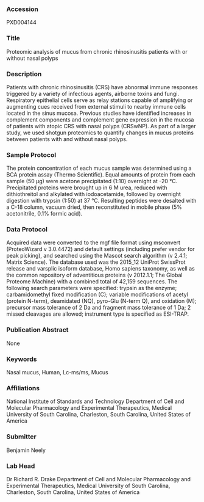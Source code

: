 ### Accession
PXD004144

### Title
Proteomic analysis of mucus from chronic rhinosinusitis patients with or without nasal polyps

### Description
Patients with chronic rhinosinusitis (CRS) have abnormal immune responses triggered by a variety of infectious agents, airborne toxins and fungi. Respiratory epithelial cells serve as relay stations capable of amplifying or augmenting cues received from external stimuli to nearby immune cells located in the sinus mucosa. Previous studies have identified increases in complement components and complement gene expression in the mucosa of patients with atopic CRS with nasal polyps (CRSwNP). As part of a larger study, we used shotgun proteomics to quantify changes in mucus proteins between patients with and without nasal polyps.

### Sample Protocol
The protein concentration of each mucus sample was determined using a BCA protein assay (Thermo Scientific). Equal amounts of protein from each sample (50 µg) were acetone precipitated (1:10) overnight at -20 °C. Precipitated proteins were brought up in 6 M urea, reduced with dithiothreitol and alkylated with iodoacetamide, followed by overnight digestion with trypsin (1:50) at 37 °C. Resulting peptides were desalted with a C-18 column, vacuum dried, then reconstituted in mobile phase (5% acetonitrile, 0.1% formic acid).

### Data Protocol
Acquired data were converted to the mgf file format using msconvert (ProteoWizard v 3.0.4472) and default settings (including prefer vendor for peak picking), and searched using the Mascot search algorithm (v 2.4.1; Matrix Science). The database used was the 2015_12 UniProt SwissProt release and varsplic isoform database, Homo sapiens taxonomy, as well as the common repository of adventitious proteins (v 2012.1.1; The Global Proteome Machine) with a combined total of 42,159 sequences. The following search parameters were specified: trypsin as the enzyme; carbamidomethyl fixed modification (C); variable modifications of acetyl (protein N-term), deamidated (NQ), pyro-Glu (N-term Q), and oxidation (M); precursor mass tolerance of 2 Da and fragment mass tolerance of 1 Da; 2 missed cleavages are allowed; instrument type is specified as ESI-TRAP.

### Publication Abstract
None

### Keywords
Nasal mucus, Human, Lc-ms/ms, Mucus

### Affiliations
National Institute of Standards and Technology
Department of Cell and Molecular Pharmacology and Experimental Therapeutics, Medical University of South Carolina, Charleston, South Carolina, United States of America

### Submitter
Benjamin Neely

### Lab Head
Dr Richard R. Drake
Department of Cell and Molecular Pharmacology and Experimental Therapeutics, Medical University of South Carolina, Charleston, South Carolina, United States of America


